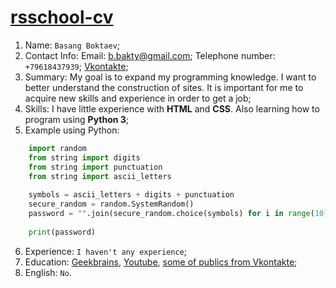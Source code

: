 # [rsschool-cv](https://erktn.github.io/rsschool-cv/cv)
1. Name: `Basang Boktaev`;
2. Contact Info: Email: b.bakty@gmail.com; Telephone number: `+79618437939`; [Vkontakte](https://vk.com/the_boktan);
3. Summary: My goal is to expand my programming knowledge. I want to better understand the construction of sites. It is important for me to acquire new skills and experience in order to get a job;
4. Skills: I have little experience with **HTML** and **CSS**. Also learning how to program using **Python 3**;
5. Example using Python:
```python
    import random
    from string import digits
    from string import punctuation
    from string import ascii_letters
    
    symbols = ascii_letters + digits + punctuation
    secure_random = random.SystemRandom()
    password = "".join(secure_random.choice(symbols) for i in range(10))
    
    print(password)
```
6. Experience: `I haven't any experience`;
7. Education: [Geekbrains](https://geekbrains.ru), [Youtube](https://www.youtube.com/channel/UCQfwKTJdCmiA6cXAY0PNRJw), [some of publics from Vkontakte](https://vk.com/codeupnumber1);
8. English: `No`.
